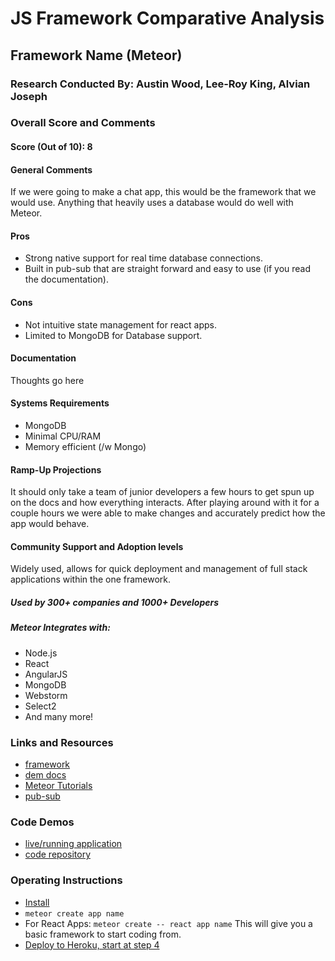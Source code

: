 # JS Framework Comparative Analysis

## Framework Name (Meteor)

### Research Conducted By: Austin Wood, Lee-Roy King, Alvian Joseph

### Overall Score and Comments
#### Score (Out of 10): 8
#### General Comments
If we were going to make a chat app, this would be the framework that we would use. Anything that heavily uses a database would do well with Meteor. 

#### Pros
* Strong native support for real time database connections. 
* Built in pub-sub that are straight forward and easy to use (if you read the documentation).

#### Cons
* Not intuitive state management for react apps.
* Limited to MongoDB for Database support. 

#### Documentation
Thoughts go here

#### Systems Requirements 
* MongoDB
* Minimal CPU/RAM
* Memory efficient (/w Mongo)

#### Ramp-Up Projections
It should only take a team of junior developers a few hours to get spun up on the docs and how everything interacts. After playing around with it for a couple hours we were able to make changes and accurately predict how the app would behave. 

#### Community Support and Adoption levels
Widely used, allows for quick deployment and management of full stack applications within the one framework.
##### Used by 300+ companies and 1000+ Developers
##### Meteor Integrates with: 
* Node.js
* React
* AngularJS
* MongoDB
* Webstorm 
* Select2 
* And many more!

### Links and Resources
* [framework](http://xyz.com)
* [dem docs](https://docs.meteor.com/#/full/)
* [Meteor Tutorials](https://www.meteor.com/tutorials)
* [pub-sub](https://guide.meteor.com/data-loading.html)

### Code Demos
* [live/running application](https://meteorteam.herokuapp.com/)
* [code repository](https://github.com/leeroywking/MeteorGroup)

### Operating Instructions
* [Install](https://www.meteor.com/install)
* ``` meteor create app name ``` 
* For React Apps: ``` meteor create -- react app name ``` 
This will give you a basic framework to start coding from.
* [Deploy to Heroku, start at step 4](https://medium.com/@leonardykris/how-to-run-a-meteor-js-application-on-heroku-in-10-steps-7aceb12de234)
